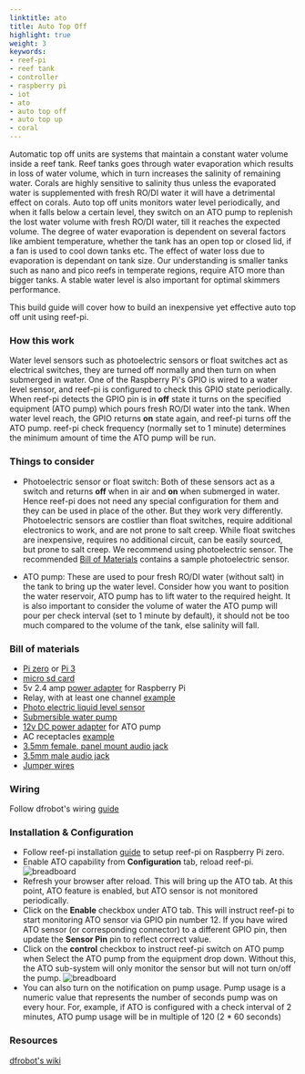 ```yaml
---
linktitle: ato
title: Auto Top Off
highlight: true
weight: 3
keywords:
- reef-pi
- reef tank
- controller
- raspberry pi
- iot
- ato
- auto top off
- auto top up
- coral
---
```


Automatic top off units are systems that maintain a constant water volume inside a reef tank. Reef tanks goes through water evaporation which results in loss of water volume, which in turn increases the salinity of remaining water. Corals are highly sensitive to salinity thus unless the evaporated water is supplemented with fresh RO/DI water it will have a detrimental effect on corals. Auto top off units monitors water level periodically, and when it falls below a certain level, they switch on an ATO pump to replenish the lost water volume with fresh RO/DI water, till it reaches the expected volume. The degree of water evaporation is dependent on several factors like ambient temperature,  whether the tank has an open top or closed lid, if a fan is used to cool down tanks etc. The effect of water loss due to evaporation is dependant on tank size. Our understanding is smaller tanks such as nano and pico reefs in temperate regions,  require ATO more than bigger tanks. A stable water level is also important for optimal skimmers performance.

This build guide will cover how to build an inexpensive yet effective auto top off unit using reef-pi.

### How this work

Water level sensors such as photoelectric sensors or float switches act as electrical switches, they are turned off normally and then turn on when submerged in water. One of the Raspberry Pi's GPIO is wired to a water level sensor, and reef-pi is configured to check this GPIO state periodically. When reef-pi detects the GPIO pin is in **off** state it turns on the specified equipment (ATO pump) which pours fresh RO/DI water into the tank. When water level reach, the GPIO returns **on** state again, and reef-pi turns off the ATO pump. reef-pi check frequency (normally set to 1 minute) determines the minimum amount of time the ATO pump will be run.


### Things to consider

- Photoelectric sensor or float switch: Both of these sensors act as a switch and returns **off** when in air  and **on** when submerged in water. Hence reef-pi does not need any special configuration for them and they can be used in place of the other. But they work very differently. Photoelectric sensors are costlier than float switches, require additional electronics to work, and are not prone to salt creep. While float switches are inexpensive, requires no additional circuit, can be easily sourced, but prone to salt creep. We recommend using photoelectric sensor. The recommended [Bill of Materials](/general-guides/bom) contains a sample photoelectric sensor.

- ATO pump: These are used to pour fresh RO/DI water (without salt) in the tank to bring up the water level. Consider how you want to position the water reservoir, ATO pump has to lift water to the required height. It is also important to consider the volume of water the ATO pump will pour per check interval (set to 1 minute by default), it should not be too much compared to the volume of the tank, else salinity will fall.


### Bill of materials

- [Pi zero](https://www.adafruit.com/product/3400) or [Pi 3](https://www.adafruit.com/product/3055)
- [micro sd card](https://www.adafruit.com/product/2693)
- 5v 2.4 amp [power adapter](https://www.adafruit.com/product/1995) for Raspberry Pi
- Relay, with at least one channel [example](https://www.amazon.com/dp/B00E0NTPP4)
- [Photo electric liquid level sensor](https://www.amazon.com/dp/B074T9WHGF/)
- [Submersible water pump](https://www.amazon.com/dp/B073VSZH2P/)
- [12v DC power adapter](https://www.amazon.com/dp/B01ICSD93Q/) for ATO pump
- AC receptacles [example](https://www.amazon.com/gp/product/B002DQT5UK/)
- [3.5mm female, panel mount audio jack](https://www.amazon.com/dp/B013AP77T8)
- [3.5mm male audio jack](https://www.amazon.com/dp/B00MFRZ2SG/)
- [Jumper wires](https://www.amazon.com/dp/B00DJY4RS0)

### Wiring

Follow dfrobot's wiring [guide](https://www.dfrobot.com/wiki/index.php/Liquid_Level_Sensor-FS-IR02_SKU:_SEN0205)


### Installation & Configuration

- Follow reef-pi installation [guide](/general-guides/install) to setup reef-pi on Raspberry Pi zero.
- Enable ATO capability from **Configuration** tab, reload reef-pi.
![breadboard](/img/ato/ato-enable.png)
- Refresh your browser after reload. This will bring up the ATO tab. At this point, ATO feature is enabled, but ATO sensor is not monitored periodically.
- Click on the **Enable** checkbox under ATO tab. This will instruct reef-pi to start monitoring ATO sensor via GPIO pin number 12. If you have wired ATO sensor (or corresponding connector) to a different GPIO pin, then update the **Sensor Pin** pin to reflect correct value.
- Click on the **control** checkbox to instruct reef-pi switch on ATO pump when Select the ATO pump from the equipment drop down. Without this, the ATO sub-system will only monitor the sensor but will not turn on/off the pump.
![breadboard](/img/ato/ato-configure.png)
- You can also turn on the notification on pump usage. Pump usage is a numeric value that represents the  number of seconds pump was on every hour. For, example, if ATO is configured with a check interval of 2 minutes, ATO pump usage will be in multiple of 120 (2 * 60 seconds)


### Resources

[dfrobot's wiki](https://www.dfrobot.com/wiki/index.php/Liquid_Level_Sensor-FS-IR02_SKU:_SEN0205)
